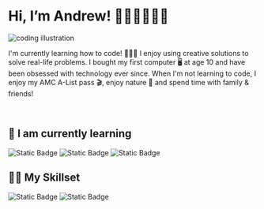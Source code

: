 # Hi, I’m Andrew! 👋🏻👨🏻‍💻🌱

![coding illustration](https://cdni.iconscout.com/illustration/premium/thumb/man-coder-developed-code-in-computer-6818031-5625514.png)

I'm currently learning how to code! 🧑🏻‍💻 I enjoy using creative solutions to solve real-life problems.  I bought my first computer 🖥️ at age 10 and have been obsessed with technology ever since.  When I'm not learning to code, I enjoy my AMC A-List pass 🎬, enjoy nature 🍃 and spend time with family & friends!


<br>

## 🌱 I am currently learning
![Static Badge](https://img.shields.io/badge/Javascript-%23161b22?style=for-the-badge&logo=javascript&logoColor=%23F7DF1E)
![Static Badge](https://img.shields.io/badge/React-%23161b22?style=for-the-badge&logo=react&logoColor=%2361DAFB)
![Static Badge](https://img.shields.io/badge/On-Scrimba-%230d1117?style=for-the-badge&logoColor=white&labelColor=%23665282&color=%23161b22)

## 🤹🏻 My Skillset
![Static Badge](https://img.shields.io/badge/HTML-%23161b22?style=for-the-badge&logo=html5&logoColor=%23E34F26)
![Static Badge](https://img.shields.io/badge/CSS-%23161b22?style=for-the-badge&logo=css3&logoColor=%231572B6)
